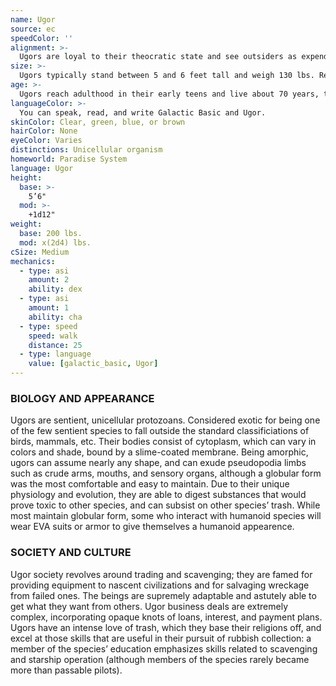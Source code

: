 ```yaml
---
name: Ugor
source: ec
speedColor: ''
alignment: >-
  Ugors are loyal to their theocratic state and see outsiders as expendable. Many follow a Lawful Balanced alignment, though there are exceptions.
size: >-
  Ugors typically stand between 5 and 6 feet tall and weigh 130 lbs. Regardless of your position in that range, your size is Medium.
age: >-
  Ugors reach adulthood in their early teens and live about 70 years, though some live to be over 100.
languageColor: >-
  You can speak, read, and write Galactic Basic and Ugor. 
skinColor: Clear, green, blue, or brown
hairColor: None
eyeColor: Varies
distinctions: Unicellular organism
homeworld: Paradise System
language: Ugor
height:
  base: >-
    5’6"
  mod: >-
    +1d12"
weight:
  base: 200 lbs.
  mod: x(2d4) lbs.
cSize: Medium
mechanics:
  - type: asi
    amount: 2
    ability: dex
  - type: asi
    amount: 1
    ability: cha
  - type: speed
    speed: walk
    distance: 25
  - type: language
    value: [galactic_basic, Ugor]
---
```

### BIOLOGY AND APPEARANCE
Ugors are sentient, unicellular protozoans. Considered exotic for being one of the few sentient species to fall outside the standard classificiations of birds, mammals, etc. Their bodies consist of cytoplasm, which can vary in colors and shade, bound by a slime-coated membrane. Being amorphic, ugors can assume nearly any shape, and can exude pseudopodia limbs such as crude arms, mouths, and sensory organs, although a globular form was the most comfortable and easy to maintain. Due to their unique physiology and evolution, they are able to digest substances that would prove toxic to other species, and can subsist on other species’ trash. While most maintain globular form, some who interact with humanoid species will wear EVA suits or armor to give themselves a humanoid appearence.

### SOCIETY AND CULTURE
Ugor society revolves around trading and scavenging; they are famed for providing equipment to nascent civilizations and for salvaging wreckage from failed ones. The beings are supremely adaptable and astutely able to get what they want from others. Ugor business deals are extremely complex, incorporating opaque knots of loans, interest, and payment plans. Ugors have an intense love of trash, which they base their religions off, and excel at those skills that are useful in their pursuit of rubbish collection: a member of the species’ education emphasizes skills related to scavenging and starship operation (although members of the species rarely became more than passable pilots).
    